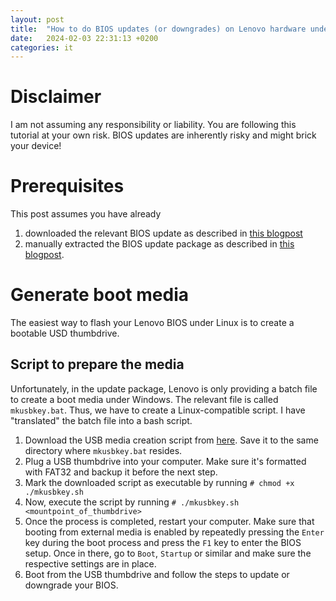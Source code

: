 ```yaml
---
layout: post
title:  "How to do BIOS updates (or downgrades) on Lenovo hardware under Linux"
date:   2024-02-03 22:31:13 +0200
categories: it
---
```


# Disclaimer
I am not assuming any responsibility or liability. You are following this tutorial at your own risk. BIOS updates are inherently risky and might brick your device!

# Prerequisites
This post assumes you have already
1. downloaded the relevant BIOS update as described in [this blogpost](/it/2024/02/03/Downgrade-Lenovo-BIOS-fix-sleep-problems.html)
2. manually extracted the BIOS update package as described in [this blogpost](/it/2024/02/03/Manually-unpack-Lenovo-update-packages.html).

# Generate boot media
The easiest way to flash your Lenovo BIOS under Linux is to create a bootable USD thumbdrive.
## Script to prepare the media
Unfortunately, in the update package, Lenovo is only providing a batch file to create a boot media under Windows. The relevant file is called ```mkusbkey.bat```. Thus, we have to create a Linux-compatible script. I have "translated" the batch file into a bash script.
1. Download the USB media creation script from [here](/mkusbkey.sh). Save it to the same directory where ```mkusbkey.bat``` resides.
2. Plug a USB thumbdrive into your computer. Make sure it's formatted with FAT32 and backup it before the next step.
3. Mark the downloaded script as executable by running
```# chmod +x ./mkusbkey.sh```
4. Now, execute the script by running
```# ./mkusbkey.sh <mountpoint_of_thumbdrive>```
5. Once the process is completed, restart your computer. Make sure that booting from external media is enabled by repeatedly pressing the ```Enter``` key during the boot process and press the ```F1``` key to enter the BIOS setup. Once in there, go to ```Boot```, ```Startup``` or similar and make sure the respective settings are in place.
6. Boot from the USB thumbdrive and follow the steps to update or downgrade your BIOS.
